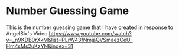 # Number Guessing Game
 This is the number guessing game that I have created in response to AngelSix's Video https://www.youtube.com/watch?v=_n9KDB0rXkM&list=PLrW43fNmjaQVSmaezCeU-Hm4sMs2uKzYN&index=31
